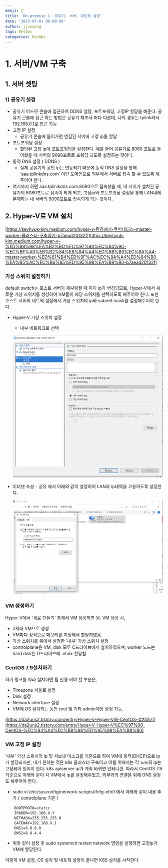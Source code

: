 ```yaml
---
emoji: 🧢
title: 'On-premise 1. 공유기, 서버, 네트웍 설정' 
date: '2023-07-01 00:00:00'
author: jjunyong
tags: DevOps
categories: DevOps
---
```


# 1. 서버/VM 구축

## 1. 서버 셋팅

### 1) 공유기 설정

- 공유기 어드민 콘솔에 접근하여 DDNS 설정, 포트포워딩, 고정IP 할당을 해준다. 공유기 콘솔에 접근 하는 방법은 공유기 제조사 마다 다른데, 나의 경우는 tplink라서 192.168.0.1로 접근 가능
- 고정 IP 설정
    - 공유기 콘솔에 들어가면 연결된 서버에 고정 ip를 할당
- 포트포워딩 설정
    - 할당된 고정 ip에 포트포워딩을 설정한다. 예를 들어 공유기로 8080 포트로 들어왔을 때 서버의 9090포트로 포워딩 되도록 설정하는 것이다.
- 동적 DNS 설정 ( DDNS )
    - 실제 공유기의 공인 ip는 변동되기 때문에 동적 DNS 설정을 통해 ‘aaa.tplinkdns.com’ 이런 도메인으로 외부에서 서버로 접속 할 수 있도록 해주어야 한다.
- 여기까지 하면 aaa.tplinikdns.com:8080으로 접속했을 때, 내 서버가 설치된 공유기의 8080포트로 접속이 되게 되고, 고정ip와 포트포워딩 설정을 통해 LAN내에 존재하는 내 서버의 9090포트로 접속되게 되는 것이다.

## 2. Hyper-V로 VM 설치

[https://keyhyuk-kim.medium.com/hyper-v-환경에서-쿠버네티스-master-worker-클러스터-구축하기-b7aead20132f](https://keyhyuk-kim.medium.com/hyper-v-%ED%99%98%EA%B2%BD%EC%97%90%EC%84%9C-%EC%BF%A0%EB%B2%84%EB%84%A4%ED%8B%B0%EC%8A%A4-master-worker-%ED%81%B4%EB%9F%AC%EC%8A%A4%ED%84%B0-%EA%B5%AC%EC%B6%95%ED%95%98%EA%B8%B0-b7aead20132f)

### 가상 스위치 설정하기

default switch는 호스트 서버가 재부팅될 때 마다 ip가 변경되므로, Hyper-V에서 새로운 가상 스위치를 생성하여 VM들이 해당 스위치를 선택하도록 해주어야 한다. 또한 호스트 서버의 네트웍 설정에서 가상 스위치의 ip와 subnet mask를 설정해주어야 한다.

- Hyper-V 가상 스위치 설정
    - 내부 네트워크로 선택
    
    ![image1.png](./image1.png)
    
- 이더넷 속성 - 공유 에서 아래와 같이 설정하여 LAN과 ip대역을 고융하도록 설정한다.
    
    ![image2.png](./image2.png)
    

### VM 생성하기
Hyper-V에서 '새로 만들기' 통해서 VM 생성하면 됨. 
VM 생성 시, 
- 2세대 VM으로 생성
- VM마다 정적으로 메모리를 지정해서 할당하였음. 
- 가상 스위치를 위에서 설정한 '내부' 가상 스위치 설정
- controlplane은 VM, disk 모두 C드라이브에서 설치하였으며, worker 노드는 hard disk는 D드라이브에 .vhdx 할당함. 

### CentOS 7.9설치하기

하기 링크를 따라 설치하면 됨 신경 써야 할 부분은, 
- Timezone 서울로 설정
- Disk 설정
- Network interface 설정
- VM에 OS 설치되는 동안 root 및 기타 admin계정 설정 가능. 

[https://da2uns2.tistory.com/entry/Hyper-V-Hyper-V에-CentOS-설치하기](https://da2uns2.tistory.com/entry/Hyper-V-Hyper-V%EC%97%90-CentOS-%EC%84%A4%EC%B9%98%ED%95%98%EA%B8%B0)


### VM 고정 IP 설정
'내부' 가상 스위치의 ip 및 서브넷 마스크를 기준으로 하여 VM에 동적(DHCP)으로 ip가 할당되지만, 내가 원하는 것은 k8s 클러스터 구축이고 
이를 위해서는 각 노드의 ip는 고정되어 있어야 한다. k8s apiserver ip가 계속 바뀌면 안되니깐. 
따라서 CentOS 7.9 기준으로 아래와 같이 각 VM에서 ip를 설정해주었고, 외부와의 연결을 위해 DNS 설정도 해주어야 한다. 

- sudo vi /etc/sysconfig/network-scripts/ifcfg-eth0 에서 아래와 같이 내용 추가 ( controlplane 기준 )
```
    BOOTPROTO=static
    IPADDR=192.168.X.Y
    NETMASK=255.255.255.0
    GATEWAY=192.168.X.1
    DNS1=8.8.8.8
    DNS2=8.8.4.4
```
    
- 위와 같이 설정 후 sudo systemctl restart network 명령을 실행하면 고정ip가 VM에 할당된다.

이렇게 VM 설정, OS 설치 및 네트웍 설정이 끝나면 K8S 설치를 시작한다. 